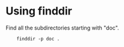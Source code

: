 
# Using finddir

Find all the subdirectories starting with "doc".

```shell
	finddir -p doc .
```

